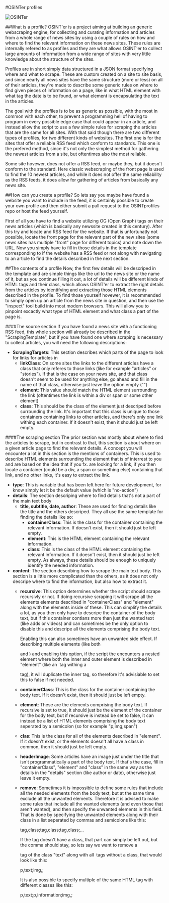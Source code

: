 #OSINTer profiles

![OSINTer](https://github.com/Combitech-DK/OSINTer/blob/master/logo.png)

##What is a profile?
OSINT'er is a project aiming at building an generic webscraping engine, for
collecting and curating information and articles from a whole range of news
sites by using a couple of rules on how and where to find the relevant
information on these news sites. These rules are internally refered to as
profiles and they are what allows OSINT'er to collect large amounts of
information from a wide range of sites with very little knowledge about the
structure of the sites.

Profiles are in short simply data structured in a JSON format specifying where
and what to scrape. These are custom created on a site to site basis, and since
nearly all news sites have the same structure (more or less) on all of their
articles, they're made to describe some generic rules on where to find given
pieces of information on a page, like in what HTML element with what tag the
date is to be found, or what element is encapsulating the text in the articles.

The goal with the profiles is to be as generic as possible, with the most in
common with each other, to prevent a programming hell of having to program in
every possible edge case that could appear in an article, and instead allow the
script to use a few simple rules for scraping the articles that are the same for
all sites. With that said though there are two different types of profiles, for
two different kinds of websites. The first one is for the sites that offer a
reliable RSS feed which conform to standards. This one is the prefered method,
since it's not only the simplest method for gathering the newest articles from a
site, but oftentimes also the most reliable.

Some site hovewer, does not offer a RSS feed, or maybe they, but it doesn't
conform to the standard. Here classic webscraping of the front page is used to
find the 10 newest articles, and while it does not offer the same reliability as
the RSS feeds, it does allow for gathering of articles from basically any
news site.

##How can you create a profile?
So lets say you maybe have found a website you want to include in the feed, it
is certainly possible to create your own profile and then either submit a pull
request to the OSINTprofiles repo or host the feed yourself.

First of all you have to find a website utilizing OG (Open Graph) tags on their
news articles (which is basically any newssite created in this century). After
this try and locate and RSS feed for the website. If that is unfortunatly not
possible, locate the front page for the relevant part of the new sites (some
news sites has multiple "front" page for different topics) and note down the URL.
Now you simply have to fill in those details in the template corresponding to if
the website has a RSS feed or not along with navigating to an article to find
the details described in the next section.

##The contents of a profile
Now, the first few details will be descriped in the template and are simple
things like the url to the news site or the name of it, but as you continue
filling it out, a lot of details will be different kinds of HTML tags and their
class, which allows OSINT'er to extract the right details from the articles by
identifying and extracting those HTML elements described in the profile. To find
those yourself hovewer, it is recommended to simply open up an article from the
news site in question, and then use the "inspect" tool build into most modern
browsers. This will allow you to pinpoint excactly what type of HTML element and
what class a part of the page is.

####The source section
If you have found a news site with a functioning RSS feed, this whole section
will already be described in the "ScrapingTemplate", but if you have found one
where scraping is necessary to collect articles, you will need the following
descriptions:

- **ScrapingTargets**: This section describes which parts of the page to look
  for links for articles in
	- **linkClass**: On some sites the links to the different articles have a
	  class that only referes to those links (like for example "articles" or
	  "stories"). If that is the case on your news site, and that class doesn't
	  seem to be used for anything else, go ahead and fill in the name of that
	  class, otherwise just leave the option empty ("")
	- **element**: This value should match the HTML element surrounding the link
	  (oftentimes the link is within a div or span or some other element)
	- **class**: This should be the class of the element just descriped before
	  surrounding the link. It's important that this class is unique to those
	  containers containing links to other articles, and there's only one link
	  withing each container. If it doesn't exist, then it should just be left
	  empty.

####The scraping section
The prior section was mostly about where to find the articles to scrape, but in
contrast to that, this section is about where on a given article page to find
the relevant details. A concept you will encounter a lot in this section is the
mentions of containers. This is used to describe HTML elements surrounding the
element that is of interrest to you and are based on the idea that if you fx. are
looking for a link, if you then locate a container (could be a div, a span or
something else) containing that link, and no other links, it's easy to extract
the link.

- **type**: This is variable that has been left here for future development, for
  know simply let it be the default value (which is "no-action")
- **details**: The section descriping where to find details that's not a part of
  the main text body
	- **title, subtitle, date, author**: These are used for finding details like
	  the title and the others descriped. They all use the same template for
	  finding the details like so:
		- **containerClass**: This is the class for the container containing the
		  relevant information. If doesn't exist, then it should just be left
		  empty.
		- **element**: This is the HTML element containing the relevant
		  information.
		- **class**: This is the class of the HTML element containing the
		  relevant information. If it doesn't exist, then it should just be left
		  empty.
	  As always, these details should be enough to uniquely identify the needed
	  information.
- **content**: The section describing how to scrape the main text body. This
  section is a little more complicated than the others, as it does not only
  descripe where to find the information, but also how to extract it.
	- **recursive**: This option determines whether the script should scrape
	  recursivly or not. If doing recursive scraping it will scrape all the
	  elements elements described in "containerClass" and "element" along with
	  the elements inside of these. This can simplify the details a lot, as you
	  then only have to descripe the container of the body text, but if this
	  container contians more than just the wanted text (like adds or videos)
	  and can sometimes be the only option to disable this and descripe all the
	  elements comprising the body text.

	  Enabling this can also sometimes have an unwanted side effect. If
	  describing multiple elements (like both <p> and <img>) and enabling this
	  option, if the script the encounters a nested element where both the inner
	  and outer element is described in "element" (like an <img> tag withing a
	  <p> tag), it will duplicate the inner tag, so therefore it's advisiable to
	  set this to false if not needed.
	- **containerClass**: This is the class for the container containing the
	  body text. If it doesn't exist, then it should just be left empty.
	- **element**: These are the elements comprising the body text. If recursive
	  is set to true, it should just be the element of the container for the
	  body text, but if recursive is instead be set to false, it can instead be
	  a list of HTML elements comprising the body text seperated by a semicolon
	  (so for example "p;img;span")
	- **clas**: This is the class for all of the elements described in
	  "element". If it doesn't exist, or the elements doesn't all have a class
	  in common, then it should just be left empty.
	- **headerImage**: Some articles have an image just under the title that
	  isn't programmatically a part of the body text. If that's the case, fill
	  in "containerClass", "element" and "class" in the same way as the details
	  in the "details" section (like author or date), otherwise just leave it
	  empty.
	- **remove**: Sometimes it is impossible to define some rules that include
	  all the needed elements from the body text, but at the same time exclude
	  all the unwanted elements. Therefore it is advised to make some rules that
	  include all the wanted elements (and even those that aren't wanted), and
	  then specify the unwanted elements in this field. That is done by
	  specifying the unwanted elements along with their class in a list
	  seperated by commas and semicolons like this:

	  tag,class;tag,class;tag,class;...

	  If the tag doesn't have a class, that part can simply be left out, but the
	  comma should stay, so lets say we want to remove a <p> tag of the class
	  "text" along with all <img> tags without a class, that would look like
	  this:

	  p,text;img,;

	  It is also possible to specify multiple of the same HTML tag with
	  different classes like this:

	  p,text;p,information;img,;


